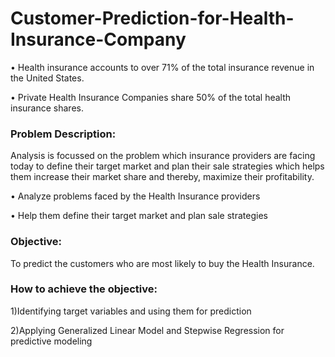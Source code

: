 # Customer-Prediction-for-Health-Insurance-Company

• Health insurance accounts to over 71% of the total insurance revenue in the United States.

• Private Health Insurance Companies share 50% of the total health insurance shares.

### Problem Description:

Analysis is focussed on the problem which insurance providers are facing today to define their target market and plan their sale strategies which helps them increase their market share and thereby, maximize their profitability.

•	Analyze problems faced by the Health Insurance providers

•	Help them define their target market and plan sale strategies

### Objective:

To predict the customers who are most likely to buy the Health Insurance.

### How to achieve the objective:

1)Identifying target variables and using them for prediction

2)Applying Generalized Linear Model and Stepwise Regression for predictive modeling

